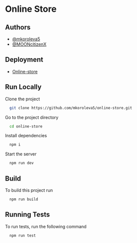 # Online Store

## Authors

- [@mkoroleva5](https://www.github.com/mkoroleva5)
- [@MOONcitizenX](https://www.github.com/MOONcitizenX)

## Deployment  

- [Online-store](https://mkoroleva5-online-store.netlify.app/)

## Run Locally

Clone the project

```bash
  git clone https://github.com/mkoroleva5/online-store.git
```

Go to the project directory

```bash
  cd online-store
```

Install dependencies

```bash
  npm i
```

Start the server

```bash
  npm run dev
```

## Build

To build this project run

```bash
  npm run build
```

## Running Tests

To run tests, run the following command

```bash
  npm run test
```
